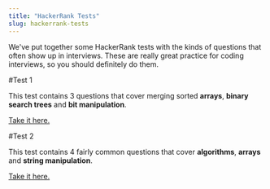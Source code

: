 ```yaml
---
title: "HackerRank Tests"
slug: hackerrank-tests
---
```


We've put together some HackerRank tests with the kinds of questions that often show up in interviews.  These are really great practice for coding interviews, so you should definitely do them.

#Test 1

This test contains 3 questions that cover merging sorted **arrays**, **binary search trees** and **bit manipulation**.

[Take it here.](http://hr.gs/ms17-hr1)



#Test 2

This test contains 4 fairly common questions that cover **algorithms**, **arrays** and **string manipulation**.

[Take it here.](http://hr.gs/ms17-ip2-s)
